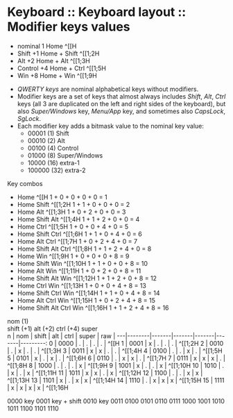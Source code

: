 # Keyboard :: Keyboard layout :: Modifier keys values

- nominal      1   Home          ^[[H
- Shift       +1   Home + Shift  ^[[1;2H
- Alt         +2   Home + Alt    ^[[1;3H
- Control     +4   Home + Ctrl   ^[[1;5H
- Win         +8   Home + Win    ^[[1;9H


* *QWERTY keys* are nominal alphabetical keys without modifiers.
* Modifier keys are a set of keys that almost always includes *Shift*, *Alt*, *Ctrl* keys (all 3 are duplicated on the left and right sides of the keyboard), but also *Super/Windows* key, *Menu/App* key, and sometimes also *CapsLock*, *SgLock*.
* Each modifier key adds a bitmask value to the nominal key value:
  -  00001  (1) Shift
  -  00010  (2) Alt
  -  00100  (4) Control
  -  01000  (8) Super/Windows
  -  10000 (16) extra-1
  - 100000 (32) extra-2



Key combos
- Home                               ^[[H       1 + 0 + 0 + 0 + 0 = 1
- Home   Shift                       ^[[1;2H    1 + 1 + 0 + 0 + 0 = 2
- Home           Alt                 ^[[1;3H    1 + 0 + 2 + 0 + 0 = 3
- Home   Shift   Alt                 ^[[1;4H    1 + 1 + 2 + 0 + 0 = 4
- Home                 Ctrl          ^[[1;5H    1 + 0 + 0 + 4 + 0 = 5
- Home   Shift         Ctrl          ^[[1;6H    1 + 1 + 0 + 4 + 0 = 6
- Home           Alt   Ctrl          ^[[1;7H    1 + 0 + 2 + 4 + 0 = 7
- Home   Shift   Alt   Ctrl          ^[[1;8H    1 + 1 + 2 + 4 + 0 = 8
- Home                       Win     ^[[1;9H    1 + 0 + 0 + 0 + 8 = 9
- Home   Shift               Win     ^[[1;10H   1 + 1 + 0 + 0 + 8 = 10
- Home           Alt         Win     ^[[1;11H   1 + 0 + 2 + 0 + 8 = 11
- Home   Shift   Alt         Win     ^[[1;12H   1 + 1 + 2 + 0 + 8 = 12
- Home                 Ctrl  Win     ^[[1;13H   1 + 0 + 0 + 4 + 8 = 13
- Home   Shift         Ctrl  Win     ^[[1;14H   1 + 1 + 0 + 4 + 8 = 14
- Home           Alt   Ctrl  Win     ^[[1;15H   1 + 0 + 2 + 4 + 8 = 15
- Home   Shift   Alt   Ctrl  Win     ^[[1;16H   1 + 1 + 2 + 4 + 8 = 16


nom   (1)   
shift (+1) 
alt   (+2) 
ctrl  (+4) 
super      
n  | nom    | shift | alt   | ctrl  | super | raw     |
---|--------|-------|-------|-------|-------|---------:
 0 | 0000   | .     | .     | .     | .     | ^[[H
 1 | 0001   | x     | .     | .     | .     | ^[[1;2H
 2 | 0010   | .     | x     | .     | .     | ^[[1;3H
 3 | 0011   | x     | x     | .     | .     | ^[[1;4H
 4 | 0100   | .     | .     | x     | .     | ^[[1;5H
 5 | 0101   | x     | .     | x     | .     | ^[[1;6H
 6 | 0110   | .     | x     | x     | .     | ^[[1;7H
 7 | 0111   | x     | x     | x     | .     | ^[[1;8H
 8 | 1000   | .     | .     | .     | x     | ^[[1;9H
 9 | 1001   | x     | .     | .     | x     | ^[[1;10H
10 | 1010   | .     | x     | .     | x     | ^[[1;11H
11 | 1011   | x     | x     | .     | x     | ^[[1;12H
12 | 1100   | .     | .     | x     | x     | ^[[1;13H
13 | 1101   | x     | .     | x     | x     | ^[[1;14H
14 | 1110   | .     | x     | x     | x     | ^[[1;15H
15 | 1111   | x     | x     | x     | x     | ^[[1;16H




0000 key
0001 key + shift
0010 key
0011
0100
0101
0110
0111
1000
1001
1010
1011
1100
1101
1110
